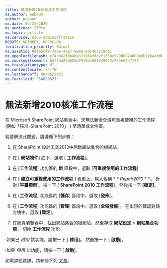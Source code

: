 ```yaml
---
title: 無法新增2010核准工作流程
ms.author: pebaum
author: pebaum
ms.date: 04/21/2020
ms.audience: ITPro
ms.topic: article
ms.service: o365-administration
ROBOTS: NOINDEX, NOFOLLOW
localization_priority: Normal
ms.assetid: 0df65cf9-7eae-4de7-88e9-1914635c8d11
ms.openlocfilehash: e74c842f8b4be321664f8c2f1f58c570d0724d80edb1264add0647bf313bc82f
ms.sourcegitcommit: b5f7da89a650d2915dc652449623c78be6247175
ms.translationtype: MT
ms.contentlocale: zh-TW
ms.lasthandoff: 08/05/2021
ms.locfileid: "54020327"
---
```

# <a name="unable-to-add-2010-approval-workflow"></a>無法新增2010核准工作流程

在 Microsoft SharePoint 網站集合中，您無法新增全域可重複使用的工作流程 (例如「核准-SharePoint 2010」 ) 至清單或文件庫。
  
若要解決此問題，請遵循下列步驟： 
  
1. 在 SharePoint 設計工具2013中開啟網站集合的根網站。
  
2. 在 [ **網站物件**] 底下，選取 [ **工作流程**]。 
  
3. 在 [**工作流程**] 功能區的 **新** 區段中，選取 [**可重複使用的工作流程**] 
  
4. 在 [ **建立可重複使用的工作流程** ] 表單上，輸入名稱 * * *Repair2010* * *。 針對 [**平臺類型**]，按一下 [ **SharePoint 2010 工作流程**]，然後按一下 **[確定]**。 
  
1. 在 [**工作流程**] 功能區的 [**儲存**] 區段中，選取 [**發佈**]。 
  
2. 在 [**工作流程**] 功能區的 [**管理**] 區段中，選取 [**全域發佈**]。 在出現的確認對話方塊中，選取 **[確定**]。 
  
3. 在網頁瀏覽器中，找出網站集合的根網站，然後存取 **網站設定** \> **網站集合功能**。 切換 **工作流程** 功能： 
  
·如果已  *啟用*  該功能，請按一下 [ **停用]，** 然後按一下 [ **啟動**]。 
  
·如果  *停用*  此功能，請按一下 [ **啟動**]。 
  
如需詳細資訊，請參閱下列 [文章](https://go.microsoft.com/fwlink/?linkid=2047770&amp;clcid=0x409)。
  

